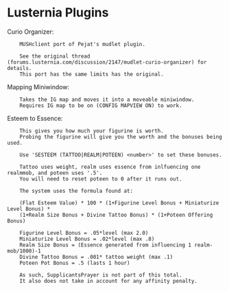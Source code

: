 # Lusternia Plugins


Curio Organizer:

        MUSHclient port of Pejat's mudlet plugin. 

        See the original thread (forums.lusternia.com/discussion/2147/mudlet-curio-organizer) for details. 
        This port has the same limits has the original.


Mapping Miniwindow:
        
        Takes the IG map and moves it into a moveable miniwindow.
        Requires IG map to be on (CONFIG MAPVIEW ON) to work. 
        
        
Esteem to Essence:

        This gives you how much your figurine is worth.
        Probing the figurine will give you the worth and the bonuses being used.
        
        Use 'SESTEEM (TATTOO|REALM|POTEEN) <number>' to set these bonuses.
        
        Tattoo uses weight, realm uses essence from inlfuencing one realmmob, and poteen uses '.5'.
        You will need to reset poteen to 0 after it runs out.
        
        The system uses the formula found at: 
        
        (Flat Esteem Value) * 100 * (1+Figurine Level Bonus + Miniaturize Level Bonus) * 
        (1+Realm Size Bonus + Divine Tattoo Bonus) * (1+Poteen Offering Bonus)

        Figurine Level Bonus = .05*level (max 2.0)
        Miniaturize Level Bonus = .02*level (max .8)
        Realm Size Bonus = (Essence generated from influencing 1 realm-mob/1000)-1
        Divine Tattoo Bonus = .001* tattoo weight (max .1)
        Poteen Pot Bonus = .5 (lasts 1 hour)

        As such, SupplicantsPrayer is not part of this total. 
        It also does not take in account for any affinity penalty.
        
        
        
